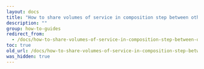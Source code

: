 ```yaml
---
layout: docs
title: "How to share volumes of service in composition step between other yml steps"
description: ""
group: how-to-guides
redirect_from:
  - /docs/how-to-share-volumes-of-service-in-composition-step-between-other-yml-steps/
toc: true
old_url: /docs/how-to-share-volumes-of-service-in-composition-step-between-other-yml-steps
was_hidden: true
---
```


